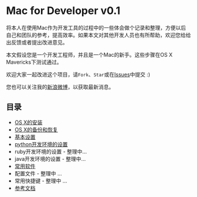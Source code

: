 # Mac for Developer v0.1

将本人在使用Mac作为开发工具的过程中的一些体会做个记录和整理，方便以后自己和团队的参考，提高效率。如果本文对其他开发人员也有所帮助，欢迎您给给出反馈或者提出改进意见。

本文假设您是一个开发工程师，并且是一个Mac的新手。这些步骤在OS X Mavericks下测试通过。

欢迎大家一起改进这个项目，请`Fork`、`Star`或在[Issues](https://github.com/pubyun/macdev/issues)中提交 :)

您也可以关注我的[新浪微博](http://weibo.com/pubyun)，以获取最新消息。

## 目录

* [OS X的安装](https://github.com/pubyun/macdev/blob/master/install.md)
* [OS X的备份和恢复](https://github.com/pubyun/macdev/blob/master/recovery.md)
* [基本设置](https://github.com/pubyun/macdev/blob/master/basic.md)
* [python开发环境的设置](https://github.com/pubyun/macdev/blob/master/python.md)
* ruby开发环境的设置 - 整理中...
* java开发环境的设置 - 整理中...
* [常用软件](https://github.com/pubyun/macdev/blob/master/apps.md)
* 配置文件 - 整理中 ...
* 常用快捷键 - 整理中 ...
* [参考文档](https://github.com/pubyun/macdev/blob/master/refs.md)
